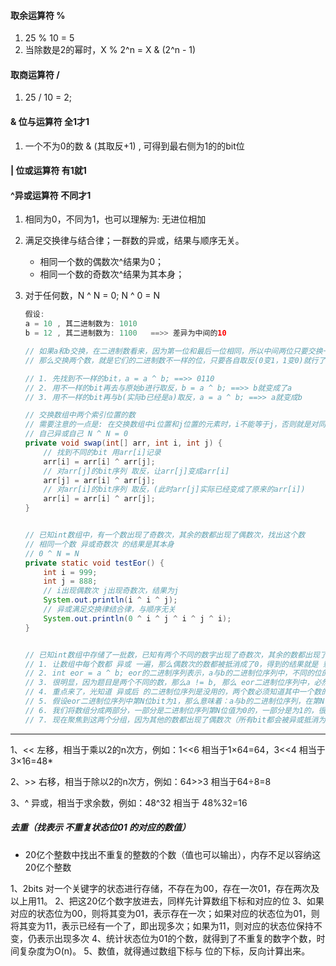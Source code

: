 #### 取余运算符 % 
1. 25 % 10 = 5
2. 当除数是2的幂时，X % 2^n  = X & (2^n - 1)
#### 取商运算符 /

1. 25 / 10 = 2;

####  & 位与运算符   全1才1
1. 一个不为0的数 & (其取反+1) , 可得到最右侧为1的的bit位

####  | 位或运算符  有1就1


####  ^异或运算符  不同才1 
1. 相同为0，不同为1，也可以理解为: 无进位相加
2. 满足交换律与结合律；一群数的异或，结果与顺序无关。
    - 相同一个数的偶数次^结果为0；
    - 相同一个数的奇数次^结果为其本身；
3. 对于任何数，N ^ N = 0; N ^ 0 = N

    ```java
    假设:
    a = 10 , 其二进制数为: 1010
    b = 12 , 其二进制数为: 1100   ==>> 差异为中间的10
    
    // 如果a和b交换，在二进制数看来，因为第一位和最后一位相同，所以中间两位只要交换一下就行了；
    // 那么交换两个数，就是它们的二进制数不一样的位，只要各自取反(0变1，1变0)就行了
    
    // 1. 先找到不一样的bit，a = a ^ b; ==>> 0110
    // 2. 用不一样的bit再去与原始b进行取反，b = a ^ b; ==>> b就变成了a
    // 3. 用不一样的bit再与b(实际b已经是a)取反，a = a ^ b; ==>> a就变成b
    
    // 交换数组中两个索引位置的数
    // 需要注意的一点是: 在交换数组中i位置和j位置的元素时，i不能等于j，否则就是对同一块内存区域异或
    // 自己异或自己 N ^ N = 0
    private void swap(int[] arr, int i, int j) {
        // 找到不同的bit 用arr[i]记录
        arr[i] = arr[i] ^ arr[j];
        // 对arr[j]的bit序列 取反，让arr[j]变成arr[i]
        arr[j] = arr[i] ^ arr[j];
        // 对arr[i]的bit序列 取反，(此时arr[j]实际已经变成了原来的arr[i])
        arr[i] = arr[i] ^ arr[j];
    }
    
    
    // 已知int数组中，有一个数出现了奇数次，其余的数都出现了偶数次，找出这个数
    // 相同一个数 异或奇数次 的结果是其本身
    // 0 ^ N = N
    private static void testEor() {
        int i = 999;
        int j = 888;
        // i出现偶数次 j出现奇数次，结果为j
        System.out.println(i ^ i ^ j);
        // 异或满足交换律结合律，与顺序无关
        System.out.println(0 ^ i ^ j ^ i ^ j ^ i);
    }
    
    
    // 已知int数组中存储了一批数，已知有两个不同的数字出现了奇数次，其余的数都出现了偶数次，找出这两个数
    // 1. 让数组中每个数都 异或 一遍，那么偶数次的数都被抵消成了0，得到的结果就是 剩下的两个不同数的异或值，a ^ b。
    // 2. int eor = a ^ b; eor的二进制序列表示，a与b的二进制位序列中，不同的位的序列
    // 3. 很明显，因为题目是两个不同的数，那么a != b, 那么 eor二进制位序列中，必然存在至少一个bit位为1（我们取最右侧的1）
    // 4. 重点来了，光知道 异或后 的二进制位序列是没用的，两个数必须知道其中一个数的值，才能计算出另外一个数，如何计算?
    // 5. 假设eor二进制位序列中第N位bit为1，那么意味着：a与b的二进制位序列，在第N位的bit值是不一样的（一个为0，一个为1）
    // 6. 我们将数组分成两部分，一部分是二进制位序列第N位值为0的，一部分是为1的，很明显，a与b分属于这两个分组
    // 7. 现在聚焦到这两个分组，因为其他的数都出现了偶数次（所有bit都会被异或抵消为0）那么第N位为1的分组，个数必定是偶数(除开a)，那么将改组所有数进行异或，最后就得到了a
    
    
    ```

----

1、<< 左移，相当于乘以2的n次方，例如：1<<6 相当于1×64=64，3<<4 相当于3×16=48*

2、>> 右移，相当于除以2的n次方，例如：64>>3 相当于64÷8=8

3、^ 异或，相当于求余数，例如：48^32 相当于 48%32=16


##### 去重（找表示 不重复状态位01 的对应的数值）

- 20亿个整数中找出不重复的整数的个数（值也可以输出），内存不足以容纳这20亿个整数

1、2bits 对一个关键字的状态进行存储，不存在为00，存在一次01，存在两次及以上用11。
2、把这20亿个数字放进去，同样先计算数组下标和对应的位
3、如果对应的状态位为00，则将其变为01，表示存在一次；如果对应的状态位为01，则将其变为11，表示已经有一个了，即出现多次；如果为11，则对应的状态位保持不变，仍表示出现多次
4、统计状态位为01的个数，就得到了不重复的数字个数，时间复杂度为O(n)。
5、数值，就得通过数组下标与 位的下标，反向计算出来。




